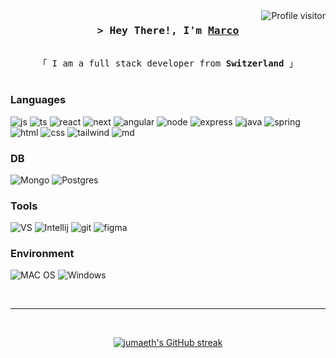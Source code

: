 <!--
<p align="center">
  <a href="https://github.com/jumaeth"><img src="https://readme-typing-svg.herokuapp.com/?lines=Self%20Taught%20Programmer;Front%20End%20Developer;1.5%2B%20years%20of%20coding%20experience;Always%20learning%20new%20things&center=true&width=380&height=45"></a>
</p>

 -->

<a href="https://komarev.com/ghpvc/?username=jumaeth">
  <img align="right" src="https://komarev.com/ghpvc/?username=jumaeth&label=Visitors&color=0e75b6&style=flat" alt="Profile visitor" />
</a>

<!-- Intro  -->
<h3 align="center">
        <samp>&gt; Hey There!, I'm
                <b><a target="_blank" href="https://mju.software">Marco</a></b>
        </samp>
</h3>


<p align="center"> 
  <samp>
    <br>
    「 I am a full stack developer from <b>Switzerland</b> 」
    <br>
    <br>
  </samp>
</p>

### Languages

![js](https://img.shields.io/badge/Javascript-F0DB4F?style=for-the-badge&labelColor=black&logo=javascript&logoColor=F0DB4F)
![ts](https://img.shields.io/badge/Typescript-007acc?style=for-the-badge&labelColor=black&logo=typescript&logoColor=007acc)
![react](https://img.shields.io/badge/-React-61DBFB?style=for-the-badge&labelColor=black&logo=react&logoColor=61DBFB)
![next](https://img.shields.io/badge/next.js-000000?style=for-the-badge&logo=nextdotjs&logoColor=white)
![angular](https://img.shields.io/badge/Angular-DD0031?style=for-the-badge&logo=angular&logoColor=white)
![node](https://img.shields.io/badge/Node.js-3C873A?style=for-the-badge&labelColor=black&logo=node.js&logoColor=3C873A)
![express](https://img.shields.io/badge/Express.js-000000?style=for-the-badge&logo=express&logoColor=white)
![java](https://img.shields.io/badge/java-F44336?style=for-the-badge&logo=oracle&logoColor=white)
![spring](https://img.shields.io/badge/Spring-6DB33F?style=for-the-badge&logo=spring&logoColor=white)
![html](https://img.shields.io/badge/HTML5-E34F26?style=for-the-badge&logo=html5&logoColor=white)
![css](https://img.shields.io/badge/CSS3-1572B6?style=for-the-badge&logo=css3&logoColor=white)
![tailwind](https://img.shields.io/badge/Tailwind_CSS-092749?style=for-the-badge&logo=tailwindcss&logoColor=06B6D4&labelColor=000000)
![md](https://img.shields.io/badge/Markdown-000000?style=for-the-badge&logo=markdown&logoColor=white)

### DB

![Mongo](https://img.shields.io/badge/MongoDB-4EA94B?style=for-the-badge&logo=mongodb&logoColor=white)
![Postgres](https://img.shields.io/badge/PostgreSQL-0064a5?style=for-the-badge&logo=postgresql&logoColor=white)

### Tools

![VS](https://img.shields.io/badge/Visual_Studio-0078d7?style=for-the-badge&logo=visual%20studio&logoColor=white)
![Intellij](https://img.shields.io/badge/IntelliJ-000000?style=for-the-badge&logo=intellijidea)
![git](https://img.shields.io/badge/Git-F05032?style=for-the-badge&logo=git&logoColor=white)
![figma](https://img.shields.io/badge/Figma-5551FF?style=for-the-badge&logo=figma&logoColor=white)

### Environment

![MAC OS](https://img.shields.io/badge/MAC_OS-000000?style=for-the-badge&logo=apple)
![Windows](https://img.shields.io/badge/WINDOWS-03c1f4?style=for-the-badge&logo=windows)

<br/>
<hr/>
<br/>

<p align="center">
  <a href="https://github.com/jumaeth">
    <img src="https://github-readme-streak-stats.herokuapp.com?user=jumaeth&theme=blueberry-duo&hide_border=true" alt="jumaeth's GitHub streak"/>
  </a>
</p>
